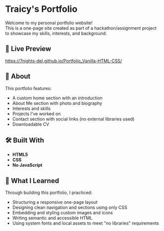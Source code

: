 # Traicy's Portfolio

Welcome to my personal portfolio website!  
This is a one-page site created as part of a hackathon/assignment project to showcase my skills, interests, and background.

## 🔗 Live Preview
https://7nights-del.github.io/Portfolio_Vanilla-HTML-CSS/


## 📄 About

This portfolio features:

- A custom home section with an introduction
- About Me section with photo and biography
- Interests and skills
- Projects I've worked on
- Contact section with social links (no external libraries used)
- Downloadable CV


## 🛠️ Built With

- **HTML5**
- **CSS**
- **No JavaScript**

## 🧠 What I Learned

Through building this portfolio, I practiced:
- Structuring a responsive one-page layout
- Designing clean navigation and sections using only CSS
- Embedding and styling custom images and icons
- Writing semantic and accessible HTML
- Using system fonts and local assets to meet "no libraries" requirements
